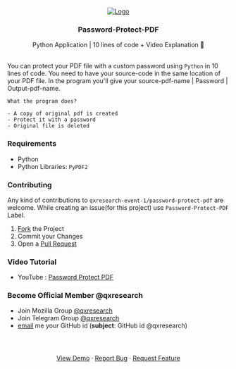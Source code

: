  <br />
<p align="center">
  <a href="https://www.youtube.com/channel/UCX7oe66V8zyFpAJyMfPL9VA">
    <img src="https://github.com/xiaowuc2/xiaowuc2/blob/master/source/qxr/ppdf.jpg" alt="Logo">
  </a>

  <h3 align="center">Password-Protect-PDF</h3>

  <p align="center">
    Python Application | 10 lines of code + Video Explanation 🧭
    <br>
    <br />
  </p>
</p>

You can protect your PDF file with a custom password using `Python` in 10 lines of code. You need to have your source-code in the same location of your PDF file. In the program you'll give your source-pdf-name | Password | Output-pdf-name. 
```
What the program does? 

- A copy of original pdf is created 
- Protect it with a password 
- Original file is deleted
``` 
### Requirements

* Python
* Python Libraries: `PyPDF2`

### Contributing

Any kind of contributions to `qxresearch-event-1/password-protect-pdf` are welcome. While creating an issue(for this project) use `Password-Protect-PDF` Label.

1. [Fork](https://github.com/qxresearch/qxresearch-event-1/fork) the Project
2. Commit your Changes
3. Open a [Pull Request](https://github.com/qxresearch/qxresearch-event-1/pulls)


### Video Tutorial

* YouTube : [Password Protect PDF](https://youtu.be/Cxi3R3A7yMQ)

### Become Official Member @qxresearch

* Join Mozilla Group [@qxresearch](https://community.mozilla.org/en/groups/qx-research/)
* Join Telegram Group [@qxresearch](https://t.me/qxresearch)
* <a href = "mailto: rohitmandal814566@gmail.com">email</a> me your GitHub id (**subject**: GitHub id @qxresearch)


<h3 align="center"></h3>

  <p align="center">
    <br>
    <br/>
    <a href="https://www.youtube.com/channel/UCX7oe66V8zyFpAJyMfPL9VA">View Demo</a>
    ·
    <a href="https://github.com/qxresearch/qxresearch-event-1/issues">Report Bug</a>
    ·
    <a href="https://github.com/qxresearch/qxresearch-event-1/issues">Request Feature</a>
    <br>
    <br />
  </p>
</p>
